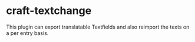 # craft-textchange
This plugin can export translatable Textfields and also reimport the texts on a per entry basis.
